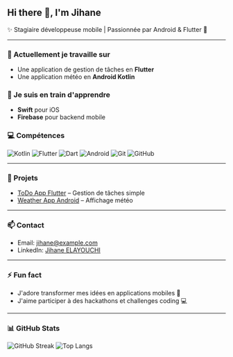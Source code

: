 ## Hi there 👋, I'm Jihane

✨ Stagiaire développeuse mobile | Passionnée par Android & Flutter 📱

---

### 🔭 Actuellement je travaille sur
- Une application de gestion de tâches en **Flutter**  
- Une application météo en **Android Kotlin**  

### 🌱 Je suis en train d'apprendre
- **Swift** pour iOS  
- **Firebase** pour backend mobile  

### 💻 Compétences
![Kotlin](https://img.shields.io/badge/Kotlin-7F52FF?style=for-the-badge&logo=kotlin&logoColor=white)
![Flutter](https://img.shields.io/badge/Flutter-02569B?style=for-the-badge&logo=flutter&logoColor=white)
![Dart](https://img.shields.io/badge/Dart-0175C2?style=for-the-badge&logo=dart&logoColor=white)
![Android](https://img.shields.io/badge/Android-3DDC84?style=for-the-badge&logo=android&logoColor=white)
![Git](https://img.shields.io/badge/Git-F05032?style=for-the-badge&logo=git&logoColor=white)
![GitHub](https://img.shields.io/badge/GitHub-181717?style=for-the-badge&logo=github&logoColor=white)

---

### 📂 Projets
- [ToDo App Flutter](https://github.com/jiho-dev/ToDoAppFlutter) – Gestion de tâches simple  
- [Weather App Android](https://github.com/jiho-dev/WeatherApp) – Affichage météo  

---

### 📫 Contact
- Email: jihane@example.com  
- LinkedIn: [Jihane ELAYOUCHI](https://linkedin.com/in/jihane)  

---

### ⚡ Fun fact
- J'adore transformer mes idées en applications mobiles 🚀  
- J'aime participer à des hackathons et challenges coding 💻  

---

### 📊 GitHub Stats
![GitHub Streak](https://github-readme-streak-stats.herokuapp.com/?user=jiho-dev&theme=dark)
![Top Langs](https://github-readme-stats.vercel.app/api/top-langs/?username=jiho-dev&layout=compact&theme=dark)
